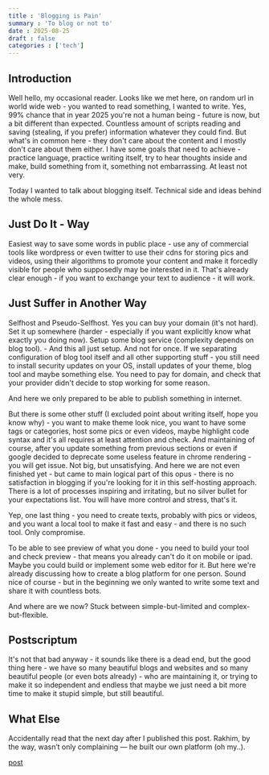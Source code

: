 ```yaml
---
title : 'Blogging is Pain'
summary : 'To blog or not to'
date : 2025-08-25
draft : false
categories : ['tech']
---
```


## Introduction

Well hello, my occasional reader. Looks like we met here, on random url in world wide web - you wanted to read something, I wanted to write. Yes, 99% chance that in year 2025 you're not a human being - future is now, but a bit different than expected. Countless amount of scripts reading and saving (stealing, if you prefer) information whatever they could find. But what's in common here - they don't care about the content and I mostly don't care about them either. I have some goals that need to achieve - practice language, practice writing itself, try to hear thoughts inside and make, build something from it, something not embarrassing. At least not very.

Today I wanted to talk about blogging itself. Technical side and ideas behind the whole mess.

## Just Do It - Way

Easiest way to save some words in public place - use any of commercial tools like wordpress or even twitter to use their cdns for storing pics and videos, using their algorithms to promote your content and make it forcedly visible for people who supposedly may be interested in it. That's already clear enough - if you want to exchange your text to audience - it will work.

## Just Suffer in Another Way

Selfhost and Pseudo-Selfhost. Yes you can buy your domain (it's not hard). Set it up somewhere (harder - especially if you want explicitly know what exactly you doing now). Setup some blog service (complexity depends on blog tool). - And this all just setup. And not for once. If we separating configuration of blog tool itself and all other supporting stuff - you still need to install security updates on your OS, install updates of your theme, blog tool and maybe something else. You need to pay for domain, and check that your provider didn't decide to stop working for some reason.

And here we only prepared to be able to publish something in internet.

But there is some other stuff (I excluded point about writing itself, hope you know why) - you want to make theme look nice, you want to have some tags or categories, host some pics or even videos, maybe highlight code syntax and it's all requires at least attention and check. And maintaining of course, after you update something from previous sections or even if google decided to deprecate some useless feature in chrome rendering - you will get issue. Not big, but unsatisfying. And here we are not even finished yet - but came to main logical part of this opus - there is no satisfaction in blogging if you're looking for it in this self-hosting approach. There is a lot of processes inspiring and irritating, but no silver bullet for your expectations list. You will have more control and stress, that's it.

Yep, one last thing - you need to create texts, probably with pics or videos, and you want a local tool to make it fast and easy - and there is no such tool. Only compromise.

To be able to see preview of what you done - you need to build your tool and check preview - that means you already can't do it on mobile or ipad. Maybe you could build or implement some web editor for it. But here we're already discussing how to create a blog platform for one person. Sound nice of course - but in the beginning we only wanted to write some text and share it with countless bots.

And where are we now? Stuck between simple-but-limited and complex-but-flexible.

## Postscriptum

It's not that bad anyway - it sounds like there is a dead end, but the good thing here - we have so many beautiful blogs and websites and so many beautiful people (or even bots already) - who are maintaining it, or trying to make it so independent and endless that maybe we just need a bit more time to make it stupid simple, but still beautiful.

## What Else

Accidentally read that the next day after I published this post. Rakhim, by the way, wasn’t only complaining — he built our own platform (oh my..).

[post](https://rakhim.exotext.com/here-we-go)
